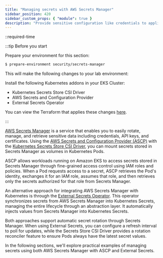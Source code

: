 ```yaml
---
title: "Managing secrets with AWS Secrets Manager"
sidebar_position: 420
sidebar_custom_props: { "module": true }
description: "Provide sensitive configuration like credentials to applications running on Amazon Elastic Kubernetes Service with AWS Secrets Manager."
---
```


::required-time

:::tip Before you start

Prepare your environment for this section:

```bash timeout=600 wait=30 hook=install
$ prepare-environment security/secrets-manager
```

This will make the following changes to your lab environment:

Install the following Kubernetes addons in your EKS Cluster:

- Kubernetes Secrets Store CSI Driver
- AWS Secrets and Configuration Provider
- External Secrets Operator

You can view the Terraform that applies these changes [here](https://github.com/VAR::MANIFESTS_OWNER/VAR::MANIFESTS_REPOSITORY/tree/VAR::MANIFESTS_REF/manifests/modules/security/secrets-manager/.workshop/terraform).

:::

[AWS Secrets Manager](https://aws.amazon.com/secrets-manager/) is a service that enables you to easily rotate, manage, and retrieve sensitive data including credentials, API keys, and certificates. Using the [AWS Secrets and Configuration Provider (ASCP)](https://github.com/aws/secrets-store-csi-driver-provider-aws) with the [Kubernetes Secrets Store CSI Driver](https://secrets-store-csi-driver.sigs.k8s.io/), you can mount secrets stored in Secrets Manager as volumes in Kubernetes Pods.

ASCP allows workloads running on Amazon EKS to access secrets stored in Secrets Manager through fine-grained access control using IAM roles and policies. When a Pod requests access to a secret, ASCP retrieves the Pod's identity, exchanges it for an IAM role, assumes that role, and then retrieves only the secrets authorized for that role from Secrets Manager.

An alternative approach for integrating AWS Secrets Manager with Kubernetes is through the [External Secrets Operator](https://external-secrets.io/). This operator synchronizes secrets from AWS Secrets Manager into Kubernetes Secrets, managing the entire lifecycle through an abstraction layer. It automatically injects values from Secrets Manager into Kubernetes Secrets.

Both approaches support automatic secret rotation through Secrets Manager. When using External Secrets, you can configure a refresh interval to poll for updates, while the Secrets Store CSI Driver provides a rotation reconciler feature to ensure Pods always have the latest secret values.

In the following sections, we'll explore practical examples of managing secrets using both AWS Secrets Manager with ASCP and External Secrets.

